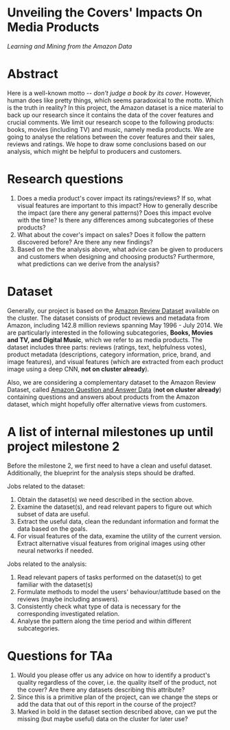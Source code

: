 # Unveiling the Covers' Impacts On Media Products

*Learning and Mining from the Amazon Data*


# Abstract
Here is a well-known motto -- *don't judge a book by its cover*. However, human does like pretty things, which seems paradoxical to the motto. Which is the truth in reality? In this project, the Amazon dataset is a nice material to back up our research since it contains the data of the cover features and crucial comments. We limit our research scope to the following products: books, movies (including TV) and music, namely media products. We are going to analyse the relations between the cover features and their sales, reviews and ratings. We hope to draw some conclusions based on our analysis, which might be helpful to producers and customers.

# Research questions
1. Does a media product's cover impact its ratings/reviews? If so, what visual features are important to this impact? How to generally describe the impact (are there any general patterns)? Does this impact evolve with the time? Is there any differences among subcategories of these products?
2. What about the cover's impact on sales? Does it follow the pattern discovered before? Are there any new findings?
3. Based on the the analysis above, what advice can be given to producers and customers when designing and choosing products? Furthermore, what predictions can we derive from the analysis?

# Dataset
Generally, our project is based on the [Amazon Review Dataset](http://jmcauley.ucsd.edu/data/amazon/) available on the cluster. The dataset consists of product reviews and metadata from Amazon, including 142.8 million reviews spanning May 1996 - July 2014. We are particularly interested in the following subcategories, **Books, Movies and TV, and Digital Music**, which we refer to as media products. The dataset includes three parts: reviews (ratings, text, helpfulness votes), product metadata (descriptions, category information, price, brand, and image features), and visual features (which are extracted from each product image using a deep CNN, **not on cluster already**).

Also, we are considering a complementary dataset to the Amazon Review Dataset, called [Amazon Question and Answer Data](https://cseweb.ucsd.edu/~jmcauley/datasets.html#amazon_qa) (**not on cluster already**) containing questions and answers about products from the Amazon dataset, which might hopefully offer alternative views from customers.


# A list of internal milestones up until project milestone 2
Before the milestone 2, we first need to have a clean and useful dataset. Additionally, the blueprint for the analysis steps should be drafted.

Jobs related to the dataset: 
1. Obtain the dataset(s) we need described in the section above.
2. Examine the dataset(s), and read relevant papers to figure out which subset of data are useful.
3. Extract the useful data, clean the redundant information and format the data based on the goals.
4. For visual features of the data, examine the utility of the current version. Extract alternative visual features from original images using other neural networks if needed.

Jobs related to the analysis:
 1. Read relevant papers of tasks performed on the dataset(s) to get familiar with the dataset(s)
 2. Formulate methods to model the users' behaviour/attitude
    based on the reviews (maybe including answers).
 3. Consistently check what type of data is necessary for the corresponding investigated relation.
 4. Analyse the pattern along the time period and within different subcategories.

# Questions for TAa
1. Would you please offer us any advice on how to identify a product's quality regardless of the cover, i.e. the quality itself of the product, not the cover? Are there any datasets describing this attribute?
2. Since this is a primitive plan of the project, can we change the steps or add the data that out of this report in the course of the project?
3. Marked in bold in the dataset section described above, can we put the missing (but maybe useful) data on the cluster for later use?
